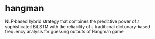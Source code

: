 # hangman
NLP-based hybrid strategy that combines the predictive power of a sophisticated BiLSTM with the reliability of a traditional dictionary-based frequency analysis for guessing outputs of Hangman game.
